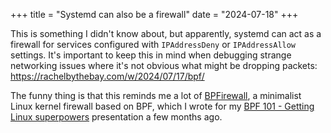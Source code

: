 +++
title = "Systemd can also be a firewall"
date = "2024-07-18"
+++

This is something I didn't know about, but apparently, systemd can act as a firewall for services configured with `IPAddressDeny` or `IPAddressAllow` settings. It's important to keep this in mind when debugging strange networking issues where it's not obvious what might be dropping packets: https://rachelbythebay.com/w/2024/07/17/bpf/

The funny thing is that this reminds me a lot of [BPFirewall][bpfirewall], a minimalist Linux kernel firewall based on BPF, which I wrote for my [BPF 101 - Getting Linux superpowers][bpf-101] presentation a few months ago.

[bpf-101]: https://talks.myhro.info/2024/2024-02-bpf-101.slide
[bpfirewall]: https://github.com/myhro/bpfirewall
